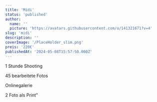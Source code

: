 ```yaml
---
title: 'Midi'
status: 'published'
author:
  name: ''
  picture: 'https://avatars.githubusercontent.com/u/141321671?v=4'
slug: 'midi'
description: ''
coverImage: '/PlaceHolder_slim.png'
preis: '220€'
publishedAt: '2024-05-08T15:57:50.000Z'
---
```


1 Stunde Shooting

45 bearbeitete Fotos

Onlinegalerie

2 Foto als Print"
